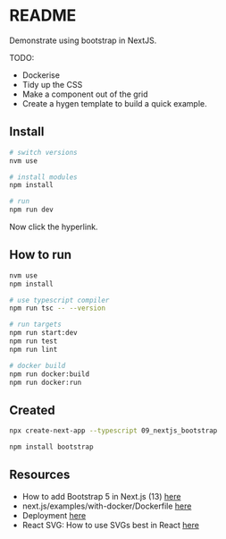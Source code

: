 # README

Demonstrate using bootstrap in NextJS.  

TODO:

* Dockerise
* Tidy up the CSS
* Make a component out of the grid
* Create a hygen template to build a quick example.

## Install

```sh
# switch versions
nvm use  

# install modules
npm install

# run
npm run dev
```

Now click the hyperlink.  
 

## How to run

```sh
nvm use
npm install

# use typescript compiler
npm run tsc -- --version  

# run targets
npm run start:dev
npm run test
npm run lint

# docker build
npm run docker:build
npm run docker:run
```
 
## Created

```sh
npx create-next-app --typescript 09_nextjs_bootstrap

npm install bootstrap
```

## Resources

* How to add Bootstrap 5 in Next.js (13) [here](https://medium.com/nextjs/how-to-add-bootstrap-in-next-js-de997371fd9c)  
* next.js/examples/with-docker/Dockerfile [here](https://github.com/vercel/next.js/blob/canary/examples/with-docker/Dockerfile)
* Deployment [here](https://nextjs.org/docs/deployment)
* React SVG: How to use SVGs best in React [here](https://www.copycat.dev/blog/react-svg/)  
